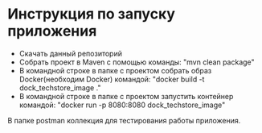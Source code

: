 # Инструкция по запуску приложения

* Скачать данный репозиторий
* Собрать проект в Maven с помощью команды: "mvn clean package"
* В командной строке в папке с проектом собрать образ Docker(необходим Docker) командой: "docker build -t dock_techstore_image ."
* В командной строке в папке с проектом запустить контейнер командой: "docker run -p 8080:8080 dock_techstore_image"

В папке postman коллекция для тестирования работы приложения.


